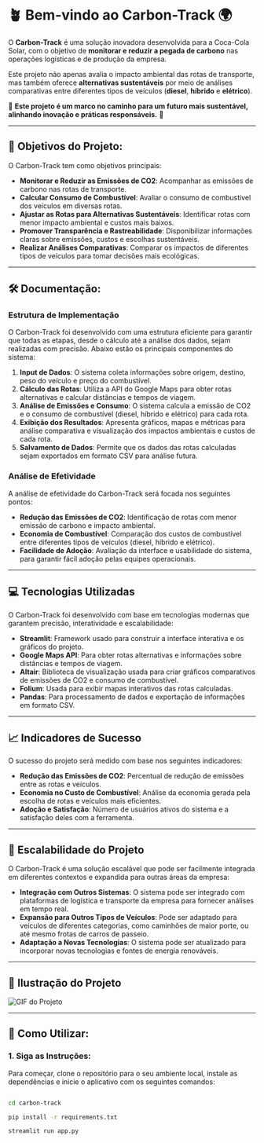 # 🪴 **Bem-vindo ao Carbon-Track** 🌍

O **Carbon-Track** é uma solução inovadora desenvolvida para a Coca-Cola Solar, com o objetivo de **monitorar e reduzir a pegada de carbono** nas operações logísticas e de produção da empresa.

Este projeto não apenas avalia o impacto ambiental das rotas de transporte, mas também oferece **alternativas sustentáveis** por meio de análises comparativas entre diferentes tipos de veículos (**diesel**, **híbrido** e **elétrico**).

🌿 **Este projeto é um marco no caminho para um futuro mais sustentável, alinhando inovação e práticas responsáveis.** 🌿

---

## 🎯 **Objetivos do Projeto:**
O Carbon-Track tem como objetivos principais:

- **Monitorar e Reduzir as Emissões de CO2**: Acompanhar as emissões de carbono nas rotas de transporte.
- **Calcular Consumo de Combustível**: Avaliar o consumo de combustível dos veículos em diversas rotas.
- **Ajustar as Rotas para Alternativas Sustentáveis**: Identificar rotas com menor impacto ambiental e custos mais baixos.
- **Promover Transparência e Rastreabilidade**: Disponibilizar informações claras sobre emissões, custos e escolhas sustentáveis.
- **Realizar Análises Comparativas**: Comparar os impactos de diferentes tipos de veículos para tomar decisões mais ecológicas.

---

## 🛠️ **Documentação:**

### Estrutura de Implementação
O Carbon-Track foi desenvolvido com uma estrutura eficiente para garantir que todas as etapas, desde o cálculo até a análise dos dados, sejam realizadas com precisão. Abaixo estão os principais componentes do sistema:

1. **Input de Dados**: O sistema coleta informações sobre origem, destino, peso do veículo e preço do combustível.
2. **Cálculo das Rotas**: Utiliza a API do Google Maps para obter rotas alternativas e calcular distâncias e tempos de viagem.
3. **Análise de Emissões e Consumo**: O sistema calcula a emissão de CO2 e o consumo de combustível (diesel, híbrido e elétrico) para cada rota.
4. **Exibição dos Resultados**: Apresenta gráficos, mapas e métricas para análise comparativa e visualização dos impactos ambientais e custos de cada rota.
5. **Salvamento de Dados**: Permite que os dados das rotas calculadas sejam exportados em formato CSV para análise futura.

### Análise de Efetividade
A análise de efetividade do Carbon-Track será focada nos seguintes pontos:

- **Redução das Emissões de CO2**: Identificação de rotas com menor emissão de carbono e impacto ambiental.
- **Economia de Combustível**: Comparação dos custos de combustível entre diferentes tipos de veículos (diesel, híbrido e elétrico).
- **Facilidade de Adoção**: Avaliação da interface e usabilidade do sistema, para garantir fácil adoção pelas equipes operacionais.

---

## 💻 **Tecnologias Utilizadas**
O Carbon-Track foi desenvolvido com base em tecnologias modernas que garantem precisão, interatividade e escalabilidade:

- **Streamlit**: Framework usado para construir a interface interativa e os gráficos do projeto.
- **Google Maps API**: Para obter rotas alternativas e informações sobre distâncias e tempos de viagem.
- **Altair**: Biblioteca de visualização usada para criar gráficos comparativos de emissões de CO2 e consumo de combustível.
- **Folium**: Usada para exibir mapas interativos das rotas calculadas.
- **Pandas**: Para processamento de dados e exportação de informações em formato CSV.

---

## 📈 **Indicadores de Sucesso**
O sucesso do projeto será medido com base nos seguintes indicadores:

- **Redução das Emissões de CO2**: Percentual de redução de emissões entre as rotas e veículos.
- **Economia no Custo de Combustível**: Análise da economia gerada pela escolha de rotas e veículos mais eficientes.
- **Adoção e Satisfação**: Número de usuários ativos do sistema e a satisfação deles com a ferramenta.

---

## 🔄 **Escalabilidade do Projeto**
O Carbon-Track é uma solução escalável que pode ser facilmente integrada em diferentes contextos e expandida para outras áreas da empresa:

- **Integração com Outros Sistemas**: O sistema pode ser integrado com plataformas de logística e transporte da empresa para fornecer análises em tempo real.
- **Expansão para Outros Tipos de Veículos**: Pode ser adaptado para veículos de diferentes categorias, como caminhões de maior porte, ou até mesmo frotas de carros de passeio.
- **Adaptação a Novas Tecnologias**: O sistema pode ser atualizado para incorporar novas tecnologias e fontes de energia renováveis.

---

## 🎥 **Ilustração do Projeto**
![GIF do Projeto](https://github.com/isis-manzano/Carbon-Track/blob/main/assets/Gif.gif)

---

## 🚀 **Como Utilizar:**

### 1. **Siga as Instruções:**
Para começar, clone o repositório para o seu ambiente local, instale as dependências e inicie o aplicativo com os seguintes comandos:

```bash

cd carbon-track

pip install -r requirements.txt

streamlit run app.py
